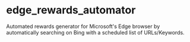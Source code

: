 # edge_rewards_automator
Automated rewards generator for Microsoft's Edge browser by automatically searching on Bing with a scheduled list of URLs/Keywords.
